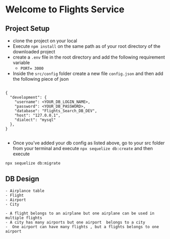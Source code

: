 # Welcome to Flights Service

## Project Setup

- clone the project on your local
- Execute `npm install` on the same path as of your root directory of the downloaded project
- create a `.env` file in the root directory and add the following requirement variable
  - `PORT= 3000`
- Inside the `src/config` folder create a new file `config.json` and then add the following piece of json

```

{
  "development": {
    "username": <YOUR_DB_LOGIN_NAME>,
    "password": <YOUR_DB_PASSWORD>,
    "database": "Flights_Search_DB_DEV",
    "host": "127.0.0.1",
    "dialect": "mysql"
  },
}


```

- Once you've added your db config as listed above, go to your src folder from your terminal and execute `npx sequelize db:create`
  and then execute

`npx sequelize db:migrate`

## DB Design

    - Airplance table
    - Flight
    - Airport
    - City

    - A flight belongs to an airplane but one airplane can be used in multiple flights
    - A city has many airports but one airport  belongs to a city
    -  One airport can have many flights , but a flights belongs to one airport
